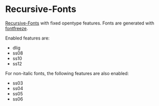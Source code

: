 # Recursive-Fonts

[Recursive-Fonts](https://github.com/arrowtype/recursive) with fixed opentype features.
Fonts are generated with [fontfreeze](https://mutsuntsai.github.io/fontfreeze/).

Enabled features are:

- dlig
- ss08
- ss10
- ss12

For non-italic fonts, the following features are also enabled:

- ss03
- ss04
- ss05
- ss06

